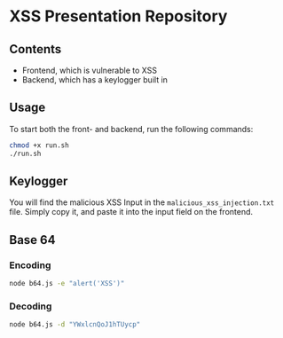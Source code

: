 # XSS Presentation Repository

## Contents

- Frontend, which is vulnerable to XSS
- Backend, which has a keylogger built in

## Usage

To start both the front- and backend, run the following commands:

```bash
chmod +x run.sh
./run.sh
```

## Keylogger

You will find the malicious XSS Input in the `malicious_xss_injection.txt` file.
Simply copy it, and paste it into the input field on the frontend.

## Base 64

### Encoding

```bash
node b64.js -e "alert('XSS')"
```

### Decoding

```bash
node b64.js -d "YWxlcnQoJ1hTUycp"
```
